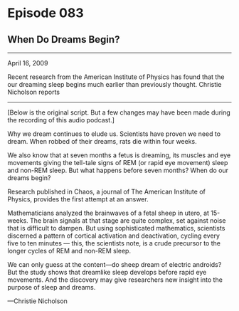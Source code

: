 # Episode 083

## When Do Dreams Begin?

---

April 16, 2009

Recent research from the American Institute of Physics has found that the our dreaming sleep begins much earlier than previously thought. Christie Nicholson reports

---

[Below is the original script. But a few changes may have been made during the recording of this audio podcast.]

Why we dream continues to elude us. Scientists have proven we need to dream. When robbed of their dreams, rats die within four weeks.

We also know that at seven months a fetus is dreaming, its muscles and eye movements giving the tell-tale signs of REM (or rapid eye movement) sleep and non-REM sleep. But what happens before seven months? When do our dreams begin?

Research published in Chaos, a journal of The American Institute of Physics, provides the first attempt at an answer.

Mathematicians analyzed the brainwaves of a fetal sheep in utero, at 15-weeks. The brain signals at that stage are quite complex, set against noise that is difficult to dampen. But using sophisticated mathematics, scientists discerned a pattern of cortical activation and deactivation, cycling every five to ten minutes — this, the scientists note, is a crude precursor to the longer cycles of REM and non-REM sleep.

We can only guess at the content—do sheep dream of electric androids? But the study shows that dreamlike sleep develops before rapid eye movements. And the discovery may give researchers new insight into the purpose of sleep and dreams.

—Christie Nicholson

